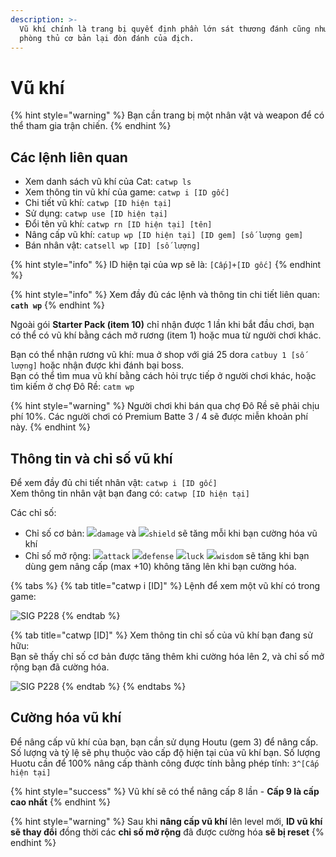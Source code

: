 ```yaml
---
description: >-
  Vũ khí chính là trang bị quyết định phần lớn sát thương đánh cũng như khả năng
  phòng thủ cơ bản lại đòn đánh của địch.
---
```


# Vũ khí

{% hint style="warning" %}
Bạn cần trang bị một nhân vật và weapon để có thể tham gia trận chiến.
{% endhint %}

## Các lệnh liên quan

* Xem danh sách vũ khí của Cat: `catwp ls`
* Xem thông tin vũ khí của game: `catwp i [ID gốc]`
* Chi tiết vũ khí: `catwp [ID hiện tại]`
* Sử dụng: `catwp use [ID hiện tại]`
* Đổi tên vũ khí: `catwp rn [ID hiện tại] [tên]`
* Nâng cấp vũ khí: `catup wp [ID hiện tại] [ID gem] [số lượng gem]`
* Bán nhân vật: `catsell wp [ID] [số lượng]`

{% hint style="info" %}
ID hiện tại của wp sẽ là: `[Cấp]+[ID gốc]`
{% endhint %}

{% hint style="info" %}
Xem đầy đủ các lệnh và thông tin chi tiết liên quan: **`cath wp`**
{% endhint %}

Ngoài gói **Starter Pack \(item 10\)** chỉ nhận được 1 lần khi bắt đầu chơi, bạn có thể có vũ khí bằng cách mở rương \(item 1\) hoặc mua từ người chơi khác.

Bạn có thể nhận rương vũ khí: mua ở shop với giá 25 dora `catbuy 1 [số lượng]` hoặc nhận được khi đánh bại boss.  
Bạn có thể tìm mua vũ khí bằng cách hỏi trực tiếp ở người chơi khác, hoặc tìm kiếm ở chợ Đô Rề: `catm wp`

{% hint style="warning" %}
Người chơi khi bán qua chợ Đô Rề sẽ phải chịu phí 10%. Các người chơi có Premium Batte 3 / 4 sẽ được miễn khoản phí này.
{% endhint %}

## Thông tin và chỉ số vũ khí

Để xem đầy đủ chi tiết nhân vật: `catwp i [ID gốc]`  
Xem thông tin nhân vật bạn đang có: `catwp [ID hiện tại]`

Các chỉ số:

* Chỉ số cơ bản:  ![](https://cdn.discordapp.com/emojis/689391397643747368.png?v=1)`damage` và ![](https://cdn.discordapp.com/emojis/689391171411247196.png?v=1)`shield` sẽ tăng mỗi khi bạn cường hóa vũ khí
* Chỉ số mở rộng:  ![](https://cdn.discordapp.com/emojis/689391538601852959.png?v=1)`attack` ![](https://cdn.discordapp.com/emojis/693700331216830474.png?v=1)`defense` ![](https://cdn.discordapp.com/emojis/689391282350588106.png?v=1)`luck` ![](https://cdn.discordapp.com/emojis/689391102100635728.png?v=1)`wisdom` sẽ tăng khi bạn dùng gem nâng cấp \(max +10\) không tăng lên khi bạn cường hóa.

{% tabs %}
{% tab title="catwp i \[ID\]" %}
Lệnh để xem một vũ khí có trong game:

![SIG P228](../../.gitbook/assets/image%20%2810%29.png)
{% endtab %}

{% tab title="catwp \[ID\]" %}
Xem thông tin chỉ số của vũ khí bạn đang sử hữu:  
Bạn sẽ thấy chỉ số cơ bản được tăng thêm khi cường hóa lên 2, và chỉ số mở rộng bạn đã cường hóa.

![SIG P228](../../.gitbook/assets/image%20%289%29%20%281%29.png)
{% endtab %}
{% endtabs %}

## Cường hóa vũ khí

Để nâng cấp vũ khí của bạn, bạn cần sử dụng Houtu \(gem 3\) để nâng cấp. Số lượng và tỷ lệ sẽ phụ thuộc vào cấp độ hiện tại của vũ khí bạn. Số lượng Huotu cần để 100% nâng cấp thành công được tính bằng phép tính: `3^[Cấp hiện tại]` 

{% hint style="success" %}
Vũ khí sẽ có thể nâng cấp 8 lần - **Cấp 9 là cấp cao nhất**
{% endhint %}

{% hint style="warning" %}
Sau khi **nâng cấp vũ khí** lên level mới, **ID vũ khí sẽ thay đổi** đồng thời các **chỉ số mở rộng** đã được cường hóa **sẽ bị reset**
{% endhint %}



